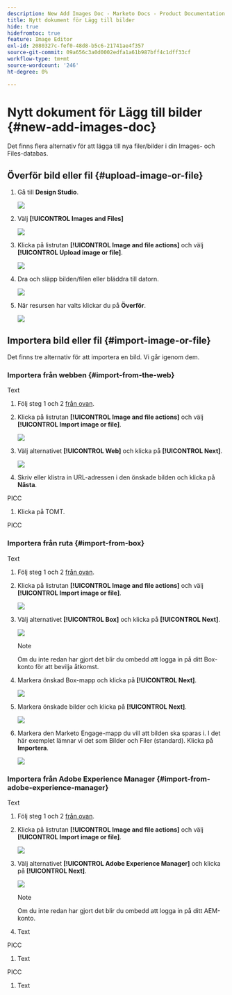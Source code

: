 ```yaml
---
description: New Add Images Doc - Marketo Docs - Product Documentation
title: Nytt dokument för Lägg till bilder
hide: true
hidefromtoc: true
feature: Image Editor
exl-id: 2080327c-fef0-48d8-b5c6-21741ae4f357
source-git-commit: 09a656c3a0d0002edfa1a61b987bff4c1dff33cf
workflow-type: tm+mt
source-wordcount: '246'
ht-degree: 0%

---
```


# Nytt dokument för Lägg till bilder {#new-add-images-doc}

Det finns flera alternativ för att lägga till nya filer/bilder i din Images- och Files-databas.

## Överför bild eller fil {#upload-image-or-file}

1. Gå till **Design Studio**.

   ![](assets/add-images-and-files-to-marketo-1.png)

1. Välj **[!UICONTROL Images and Files]**

   ![](assets/add-images-and-files-to-marketo-2.png)

1. Klicka på listrutan **[!UICONTROL Image and file actions]** och välj **[!UICONTROL Upload image or file]**.

   ![](assets/add-images-and-files-to-marketo-3.png)

1. Dra och släpp bilden/filen eller bläddra till datorn.

   ![](assets/add-images-and-files-to-marketo-4.png)

1. När resursen har valts klickar du på **Överför**.

   ![](assets/add-images-and-files-to-marketo-5.png)

## Importera bild eller fil {#import-image-or-file}

Det finns tre alternativ för att importera en bild. Vi går igenom dem.

### Importera från webben {#import-from-the-web}

Text

1. Följ steg 1 och 2 [från ovan](#upload-image-or-file).

1. Klicka på listrutan **[!UICONTROL Image and file actions]** och välj **[!UICONTROL Import image or file]**.

   ![](assets/add-images-and-files-to-marketo-6.png)

1. Välj alternativet **[!UICONTROL Web]** och klicka på **[!UICONTROL Next]**.

   ![](assets/add-images-and-files-to-marketo-7.png)

1. Skriv eller klistra in URL-adressen i den önskade bilden och klicka på **Nästa**.

PICC

1. Klicka på TOMT.

PICC

### Importera från ruta {#import-from-box}

Text

1. Följ steg 1 och 2 [från ovan](#upload-image-or-file).

1. Klicka på listrutan **[!UICONTROL Image and file actions]** och välj **[!UICONTROL Import image or file]**.

   ![](assets/add-images-and-files-to-marketo-10.png)

1. Välj alternativet **[!UICONTROL Box]** och klicka på **[!UICONTROL Next]**.

   ![](assets/add-images-and-files-to-marketo-11.png)

   >[!NOTE]
   >
   >Om du inte redan har gjort det blir du ombedd att logga in på ditt Box-konto för att bevilja åtkomst.

1. Markera önskad Box-mapp och klicka på **[!UICONTROL Next]**.

   ![](assets/add-images-and-files-to-marketo-12.png)

1. Markera önskade bilder och klicka på **[!UICONTROL Next]**.

   ![](assets/add-images-and-files-to-marketo-13.png)

1. Markera den Marketo Engage-mapp du vill att bilden ska sparas i. I det här exemplet lämnar vi det som Bilder och Filer (standard). Klicka på **Importera**.

   ![](assets/add-images-and-files-to-marketo-14.png)

### Importera från Adobe Experience Manager {#import-from-adobe-experience-manager}

Text

1. Följ steg 1 och 2 [från ovan](#upload-image-or-file).

1. Klicka på listrutan **[!UICONTROL Image and file actions]** och välj **[!UICONTROL Import image or file]**.

   ![](assets/add-images-and-files-to-marketo-15.png)

1. Välj alternativet **[!UICONTROL Adobe Experience Manager]** och klicka på **[!UICONTROL Next]**.

   ![](assets/add-images-and-files-to-marketo-16.png)

   >[!NOTE]
   >
   >Om du inte redan har gjort det blir du ombedd att logga in på ditt AEM-konto.

1. Text

PICC

1. Text

PICC

1. Text
